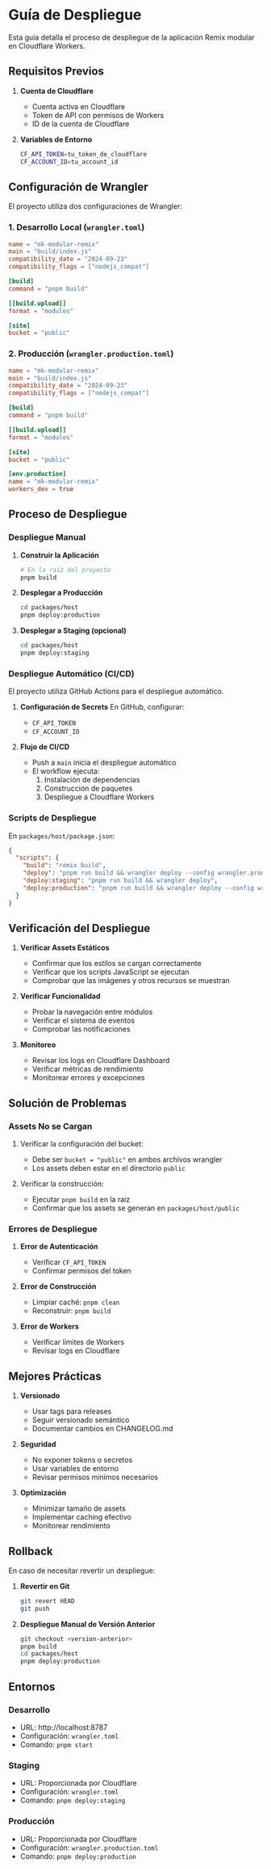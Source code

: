 # Guía de Despliegue

Esta guía detalla el proceso de despliegue de la aplicación Remix modular en Cloudflare Workers.

## Requisitos Previos

1. **Cuenta de Cloudflare**
   - Cuenta activa en Cloudflare
   - Token de API con permisos de Workers
   - ID de la cuenta de Cloudflare

2. **Variables de Entorno**
   ```bash
   CF_API_TOKEN=tu_token_de_cloudflare
   CF_ACCOUNT_ID=tu_account_id
   ```

## Configuración de Wrangler

El proyecto utiliza dos configuraciones de Wrangler:

### 1. Desarrollo Local (`wrangler.toml`)

```toml
name = "mk-modular-remix"
main = "build/index.js"
compatibility_date = "2024-09-23"
compatibility_flags = ["nodejs_compat"]

[build]
command = "pnpm build"

[[build.upload]]
format = "modules"

[site]
bucket = "public"
```

### 2. Producción (`wrangler.production.toml`)

```toml
name = "mk-modular-remix"
main = "build/index.js"
compatibility_date = "2024-09-23"
compatibility_flags = ["nodejs_compat"]

[build]
command = "pnpm build"

[[build.upload]]
format = "modules"

[site]
bucket = "public"

[env.production]
name = "mk-modular-remix"
workers_dev = true
```

## Proceso de Despliegue

### Despliegue Manual

1. **Construir la Aplicación**
   ```bash
   # En la raíz del proyecto
   pnpm build
   ```

2. **Desplegar a Producción**
   ```bash
   cd packages/host
   pnpm deploy:production
   ```

3. **Desplegar a Staging (opcional)**
   ```bash
   cd packages/host
   pnpm deploy:staging
   ```

### Despliegue Automático (CI/CD)

El proyecto utiliza GitHub Actions para el despliegue automático.

1. **Configuración de Secrets**
   En GitHub, configurar:
   - `CF_API_TOKEN`
   - `CF_ACCOUNT_ID`

2. **Flujo de CI/CD**
   - Push a `main` inicia el despliegue automático
   - El workflow ejecuta:
     1. Instalación de dependencias
     2. Construcción de paquetes
     3. Despliegue a Cloudflare Workers

### Scripts de Despliegue

En `packages/host/package.json`:
```json
{
  "scripts": {
    "build": "remix build",
    "deploy": "pnpm run build && wrangler deploy --config wrangler.production.toml",
    "deploy:staging": "pnpm run build && wrangler deploy",
    "deploy:production": "pnpm run build && wrangler deploy --config wrangler.production.toml --env production"
  }
}
```

## Verificación del Despliegue

1. **Verificar Assets Estáticos**
   - Confirmar que los estilos se cargan correctamente
   - Verificar que los scripts JavaScript se ejecutan
   - Comprobar que las imágenes y otros recursos se muestran

2. **Verificar Funcionalidad**
   - Probar la navegación entre módulos
   - Verificar el sistema de eventos
   - Comprobar las notificaciones

3. **Monitoreo**
   - Revisar los logs en Cloudflare Dashboard
   - Verificar métricas de rendimiento
   - Monitorear errores y excepciones

## Solución de Problemas

### Assets No se Cargan

1. Verificar la configuración del bucket:
   - Debe ser `bucket = "public"` en ambos archivos wrangler
   - Los assets deben estar en el directorio `public`

2. Verificar la construcción:
   - Ejecutar `pnpm build` en la raíz
   - Confirmar que los assets se generan en `packages/host/public`

### Errores de Despliegue

1. **Error de Autenticación**
   - Verificar `CF_API_TOKEN`
   - Confirmar permisos del token

2. **Error de Construcción**
   - Limpiar caché: `pnpm clean`
   - Reconstruir: `pnpm build`

3. **Error de Workers**
   - Verificar límites de Workers
   - Revisar logs en Cloudflare

## Mejores Prácticas

1. **Versionado**
   - Usar tags para releases
   - Seguir versionado semántico
   - Documentar cambios en CHANGELOG.md

2. **Seguridad**
   - No exponer tokens o secretos
   - Usar variables de entorno
   - Revisar permisos mínimos necesarios

3. **Optimización**
   - Minimizar tamaño de assets
   - Implementar caching efectivo
   - Monitorear rendimiento

## Rollback

En caso de necesitar revertir un despliegue:

1. **Revertir en Git**
   ```bash
   git revert HEAD
   git push
   ```

2. **Despliegue Manual de Versión Anterior**
   ```bash
   git checkout <version-anterior>
   pnpm build
   cd packages/host
   pnpm deploy:production
   ```

## Entornos

### Desarrollo
- URL: http://localhost:8787
- Configuración: `wrangler.toml`
- Comando: `pnpm start`

### Staging
- URL: Proporcionada por Cloudflare
- Configuración: `wrangler.toml`
- Comando: `pnpm deploy:staging`

### Producción
- URL: Proporcionada por Cloudflare
- Configuración: `wrangler.production.toml`
- Comando: `pnpm deploy:production`
